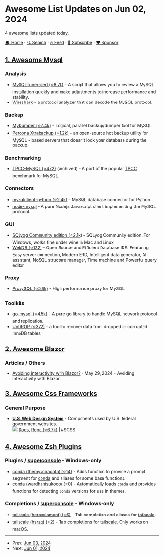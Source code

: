 # Awesome List Updates on Jun 02, 2024

4 awesome lists updated today.

[🏠 Home](/README.md) · [🔍 Search](https://www.trackawesomelist.com/search/) · [🔥 Feed](https://www.trackawesomelist.com/rss.xml) · [📮 Subscribe](https://trackawesomelist.us17.list-manage.com/subscribe?u=d2f0117aa829c83a63ec63c2f&id=36a103854c) · [❤️  Sponsor](https://github.com/sponsors/theowenyoung)



## [1. Awesome Mysql](/content/shlomi-noach/awesome-mysql/README.md)

### Analysis

*   [MySQLTuner-perl (⭐8.7k)](https://github.com/major/MySQLTuner-perl) - A script that allows you to review a MySQL installation quickly and make adjustments to increase performance and stability.
*   [Wireshark](https://gitlab.com/wireshark/wireshark/) - a protocol analyzer that can decode the MySQL protocol.

### Backup

*   [MyDumper (⭐2.4k)](https://github.com/mydumper/mydumper) - Logical, parallel backup/dumper tool for MySQL
*   [Percona Xtrabackup (⭐1.2k)](https://github.com/percona/percona-xtrabackup) - an open-source hot backup utility for MySQL - based servers that doesn’t lock your database during the backup.

### Benchmarking

*   [TPCC-MySQL (⭐472)](https://github.com/Percona-Lab/tpcc-mysql) (archived) - A port of the popular [TPCC](http://www.tpc.org/tpcc/) benchmark for MySQL.

### Connectors

*   [mysqlclient-python (⭐2.4k)](https://github.com/PyMySQL/mysqlclient) - MySQL database connector for Python.
*   [node-mysql](https://github.com/mysqljs/node) - A pure Nodejs Javascript client implementing the MySQL protocol.

### GUI

*   [SQLyog Community edition (⭐2.1k)](https://github.com/webyog/sqlyog-community) - SQLyog Community edition. For Windows, works fine under wine in Mac and Linux
*   [WebDB (⭐122)](https://github.com/WebDB-App/app) – Open Source and Efficient Database IDE. Featuring Easy server connection, Modern ERD, Intelligent data generator, AI assistant, NoSQL structure manager, Time machine and Powerful query editor

### Proxy

*   [ProxySQL (⭐5.8k)](https://github.com/sysown/proxysql) - High performance proxy for MySQL.

### Toolkits

*   [go-mysql (⭐4.5k)](https://github.com/go-mysql-org/go-mysql) - A pure go library to handle MySQL network protocol and replication.
*   [UnDROP (⭐372)](https://github.com/twindb/undrop-for-innodb) - a tool to recover data from dropped or corrupted InnoDB tables.

## [2. Awesome Blazor](/content/AdrienTorris/awesome-blazor/README.md)

### Articles / Others

*   [Avoiding interactivity with Blazor?](https://jonhilton.net/avoiding-blazor-interactivity/) - May 29, 2024 - Avoiding interactivity with Blazor.

## [3. Awesome Css Frameworks](/content/troxler/awesome-css-frameworks/README.md)

### General Purpose

*   [**U.S. Web Design System**](https://designsystem.digital.gov/) - Components used by U.S. federal government websites.\
    ![](https://img.shields.io/github/stars/uswds/uswds.svg?style=social\&label=Star)
    [Docs](https://designsystem.digital.gov/components/overview/),
    [Repo (⭐6.7k)](https://github.com/uswds/uswds)
    \| #SCSS

## [4. Awesome Zsh Plugins](/content/unixorn/awesome-zsh-plugins/README.md)

### Plugins / [superconsole](https://github.com/alexchmykhalo/superconsole) - Windows-only

*   [conda (themysciradata) (⭐14)](https://github.com/ThemysciraData/conda.plugin.zsh) - Adds function to provide a prompt segment for [conda](https://conda.io) and aliases for some base functions.
*   [conda (wardhanisukoco) (⭐0)](https://github.com/wardhanisukoco/zsh-plugin-conda/) - Automatically loads `conda` and provides functions for detecting `conda` versions for use in themes.

### Completions / [superconsole](https://github.com/alexchmykhalo/superconsole) - Windows-only

*   [tailscale (heroeslament) (⭐6)](https://github.com/HeroesLament/zsh-tailscale-plugin) - Tab completion and aliases for [tailscale](https://www.tailscale.com/).
*   [tailscale (hsrzq) (⭐2)](https://github.com/hsrzq/PluginForTailscale) - Tab completions for [tailscale](https://www.tailscale.com/). Only works on macOS.

---

- Prev: [Jun 03, 2024](/content/2024/06/03/README.md)
- Next: [Jun 01, 2024](/content/2024/06/01/README.md)